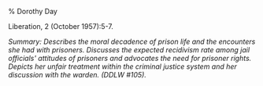% Dorothy Day

Liberation, 2 (October 1957):5-7.

*Summary: Describes the moral decadence of prison life and the
encounters she had with prisoners. Discusses the expected recidivism
rate among jail officials' attitudes of prisoners and advocates the need
for prisoner rights. Depicts her unfair treatment within the criminal
justice system and her discussion with the warden. (DDLW \#105).*


